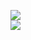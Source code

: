 [![](https://img.shields.io/badge/Made%20With-Github%20Spray-lightgrey.svg?style=for-the-badge&logo=github)](https://github.com/Annihil/github-spray#3807)  
[![](https://i.imgur.com/2DrTn0Z.gif)](https://github.com/Annihil/github-spray)